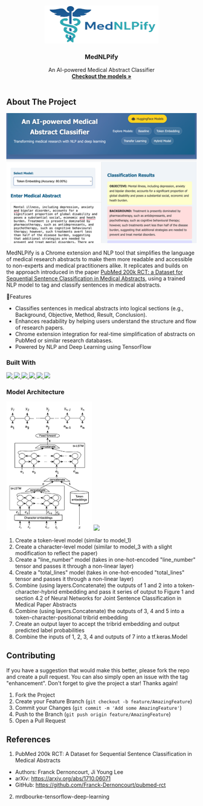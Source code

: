 <!-- PROJECT LOGO -->
<br />
<div align="center">
  <a href="https://foot-balance-nepal.vercel.app/">
    <img src="static/images/logo.png" alt="Logo" width="300" height="100">
  </a>

  <h3 align="center">MedNLPify</h3>

  <p align="center">
    An AI-powered Medical Abstract Classifier
    <br />
    <a href="https://github.com/Prashanna-Raj-Pandit/FootBalance-Nepal/tree/main/static/files"><strong>Checkout the models »</strong></a>
    <br />
    <br />
  </p>
</div>




<!-- ABOUT THE PROJECT -->
## About The Project

<img src="static/images/website.png">

MedNLPify is a Chrome extension and NLP tool that simplifies the language of medical research abstracts to make them
more readable and accessible to non-experts and medical practitioners alike. It replicates and builds on the approach 
introduced in the paper <a href="https://arxiv.org/pdf/1612.05251">PubMed 200k RCT: a Dataset for Sequential Sentence Classification in Medical Abstracts</a>, 
using a trained NLP model to tag and classify sentences in medical abstracts.


 🚀Features
* Classifies sentences in medical abstracts into logical sections (e.g., Background, Objective, Method, Result, Conclusion).
* Enhances readability by helping users understand the structure and flow of research papers.
*  Chrome extension integration for real-time simplification of abstracts on PubMed or similar research databases.
* Powered by NLP and Deep Learning using TensorFlow 

### Built With

<p float="left">
  <a href="https://developer.mozilla.org/en-US/docs/Web/HTML">
    <img src="https://img.shields.io/badge/HTML5-E34F26?style=for-the-badge&logo=html5&logoColor=white" />
  </a>
  <a href="https://developer.mozilla.org/en-US/docs/Web/CSS">
    <img src="https://img.shields.io/badge/CSS3-1572B6?style=for-the-badge&logo=css3&logoColor=white" />
  </a>
  <a href="https://flask.palletsprojects.com/">
    <img src="https://img.shields.io/badge/Flask-000000?style=for-the-badge&logo=flask&logoColor=white" />
  </a>
  <a href="https://www.tensorflow.org/">
    <img src="https://img.shields.io/badge/TensorFlow-FF6F00?style=for-the-badge&logo=tensorflow&logoColor=white" />
  </a>
  <a href="https://keras.io/">
    <img src="https://img.shields.io/badge/Keras-D00000?style=for-the-badge&logo=keras&logoColor=white" />
  </a>
  <a href="https://scikit-learn.org/">
    <img src="https://img.shields.io/badge/Scikit--Learn-F7931E?style=for-the-badge&logo=scikit-learn&logoColor=white" />
  </a>
</p>



### Model Architecture

<p float="left">
  <img src="images/img.png" width="45%" />
  <img src="https://github.com/user-attachments/assets/b9670b17-2d50-4d24-be8d-22997a27c7d5" width="45%" />
</p>

1. Create a token-level model (similar to model_1)
2. Create a character-level model (similar to model_3 with a slight modification to reflect the paper)
3. Create a "line_number" model (takes in one-hot-encoded "line_number" tensor and passes it through a non-linear layer)
4. Create a "total_lines" model (takes in one-hot-encoded "total_lines" tensor and passes it through a non-linear layer)
5. Combine (using layers.Concatenate) the outputs of 1 and 2 into a token-character-hybrid embedding and pass it series of output to Figure 1 and section 4.2 of Neural Networks for Joint Sentence Classification in Medical Paper Abstracts
6. Combine (using layers.Concatenate) the outputs of 3, 4 and 5 into a token-character-positional tribrid embedding
7. Create an output layer to accept the tribrid embedding and output predicted label probabilities
8. Combine the inputs of 1, 2, 3, 4 and outputs of 7 into a tf.keras.Model


<!-- CONTRIBUTING -->
## Contributing

If you have a suggestion that would make this better, please fork the repo and create a pull request. You can also simply open an issue with the tag "enhancement".
Don't forget to give the project a star! Thanks again!

1. Fork the Project
2. Create your Feature Branch (`git checkout -b feature/AmazingFeature`)
3. Commit your Changes (`git commit -m 'Add some AmazingFeature'`)
4. Push to the Branch (`git push origin feature/AmazingFeature`)
5. Open a Pull Request

## References
1. PubMed 200k RCT: A Dataset for Sequential Sentence Classification in Medical Abstracts
* Authors: Franck Dernoncourt, Ji Young Lee
* arXiv: https://arxiv.org/abs/1710.06071
* GitHub: https://github.com/Franck-Dernoncourt/pubmed-rct

2. mrdbourke-tensorflow-deep-learning